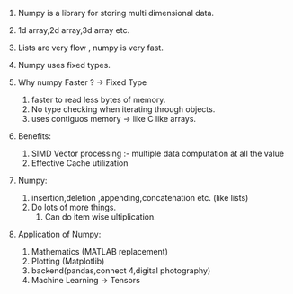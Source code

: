 1. Numpy is a library for storing multi dimensional data.
2. 1d array,2d array,3d array etc.
3. Lists are very flow , numpy is very fast.
4. Numpy uses fixed types.
5. Why numpy Faster ? -> Fixed Type
    1. faster to read less bytes of memory.
    2. No type checking when iterating through objects.
    3. uses contiguos memory -> like C like arrays.
6. Benefits:
    1. SIMD Vector processing :- multiple data computation at all the value
    2. Effective Cache utilization

7. Numpy:
    1. insertion,deletion ,appending,concatenation etc. (like lists)
    2. Do lots of more things.
        1. Can do item wise ultiplication.

8. Application of Numpy:
    1. Mathematics (MATLAB replacement)
    2. Plotting (Matplotlib)
    3. backend(pandas,connect 4,digital photography)
    4. Machine Learning -> Tensors


